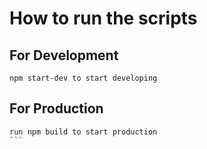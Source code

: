 # How to run the scripts

## For Development
```
npm start-dev to start developing
```

## For Production
````
run npm build to start production
```
